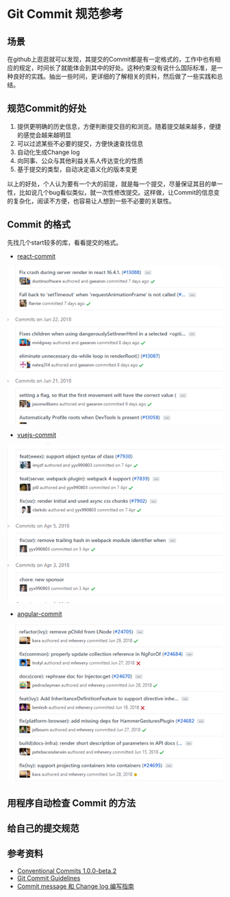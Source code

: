 # Git Commit 规范参考
## 场景
在github上逛逛就可以发现，其提交的Commit都是有一定格式的，工作中也有相应的规定，时间长了就能体会到其中的好处。这种约束没有说什么国际标准，是一种良好的实践。抽出一些时间，更详细的了解相关的资料，然后做了一些实践和总结。

## 规范Commit的好处
1. 提供更明确的历史信息，方便判断提交目的和浏览。随着提交越来越多，便捷的感觉会越来越明显
2. 可以过滤某些不必要的提交，方便快速查找信息
3. 自动化生成Change log
4. 向同事、公众与其他利益关系人传达变化的性质
5. 基于提交的类型，自动决定语义化的版本变更

以上的好处，个人认为要有一个大的前提，就是每一个提交，尽量保证其目的单一性，比如说几个bug看似类似，就一次性修改提交。这样做，让Commit的信息变的复杂化，阅读不方便，也容易让人想到一些不必要的关联性。


## Commit 的格式
先找几个start较多的库，看看提交的格式。
- [react-commit](https://github.com/facebook/react/commits/master)

![react-commit](../images/7/react-commit.png)

- [vuejs-commit](https://github.com/vuejs/vue/commits/dev)

![vuejs-commit](../images/7/vuejs-commit.png)

- [angular-commit](https://github.com/angular/angular/commits/master)

![angular-commit](../images/7/angular-commit.png)

## 用程序自动检查 Commit 的方法

## 给自己的提交规范

## 参考资料
- [Conventional Commits 1.0.0-beta.2](https://conventionalcommits.org/)
- [Git Commit Guidelines](https://github.com/angular/angular.js/blob/master/DEVELOPERS.md#commits)
- [Commit message 和 Change log 编写指南](http://www.ruanyifeng.com/blog/2016/01/commit_message_change_log.html)